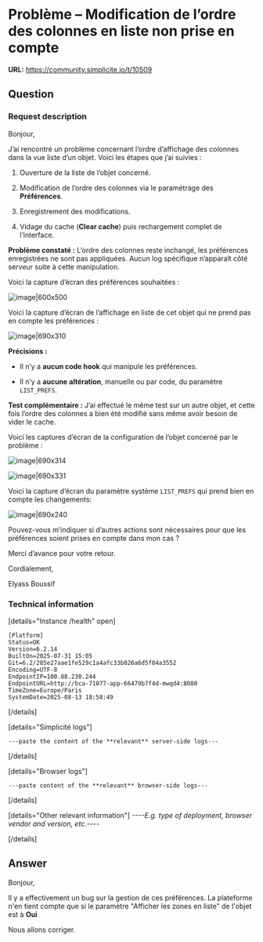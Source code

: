 # Problème – Modification de l’ordre des colonnes en liste non prise en compte

**URL:** https://community.simplicite.io/t/10509

## Question
### Request description

Bonjour,

J’ai rencontré un problème concernant l’ordre d’affichage des colonnes dans la vue liste d’un objet.
Voici les étapes que j’ai suivies :

1. Ouverture de la liste de l’objet concerné.

2. Modification de l’ordre des colonnes via le paramétrage des **Préférences**.

3. Enregistrement des modifications.

4. Vidage du cache (**Clear cache**) puis rechargement complet de l’interface.

**Problème constaté :**
L’ordre des colonnes reste inchangé, les préférences enregistrées ne sont pas appliquées.
Aucun log spécifique n’apparaît côté serveur suite à cette manipulation.

Voici la capture d’écran des préférences souhaitées :

![image|600x500](upload://4Dfjc8ivxAxfvfcqodSCADh1WPv.png)

Voici la capture d’écran de l’affichage en liste de cet objet qui ne prend pas en compte les préférences :

![image|690x310](upload://iIbyfW4Nl5WVqTwhYxheKaPhcn8.png)

**Précisions :**

* Il n’y a **aucun code hook** qui manipule les préférences.

* Il n’y a **aucune altération**, manuelle ou par code, du paramètre `LIST_PREFS`.

**Test complémentaire :**
J’ai effectué le même test sur un autre objet, et cette fois l’ordre des colonnes a bien été modifié sans même avoir besoin de vider le cache.

Voici les captures d’écran de la configuration de l’objet concerné par le problème :

![image|690x314](upload://vXrbi657XXOLMr8rZDPOmtm90dp.png)

![image|690x331](upload://17Pl3labmAXx1cUH1RoY9Bt3tQc.png)

Voici la capture d’écran du paramètre système `LIST_PREFS` qui prend bien en compte les changements:

![image|690x240](upload://r2KaJB1a3gnaEserx8MBkupZV6q.png)

Pouvez-vous m’indiquer si d’autres actions sont nécessaires pour que les préférences soient prises en compte dans mon cas ?

Merci d’avance pour votre retour.

Cordialement,

Elyass Boussif

### Technical information

[details="Instance /health" open]
```text
[Platform]
Status=OK
Version=6.2.14
BuiltOn=2025-07-31 15:05
Git=6.2/285e27aae1fe529c1a4afc33b026a6d5f04a3552
Encoding=UTF-8
EndpointIP=100.88.230.244
EndpointURL=http://bca-71077-app-66479b7f4d-mwqd4:8080
TimeZone=Europe/Paris
SystemDate=2025-08-13 18:58:49
```

[/details]

[details="Simplicité logs"]
```text
---paste the content of the **relevant** server-side logs---
```

[/details]

[details="Browser logs"]
```text
---paste content of the **relevant** browser-side logs---
```

[/details]

[details="Other relevant information"]
*----E.g. type of deployment, browser vendor and version, etc.----*

[/details]

## Answer
Bonjour, 

Il y a effectivement un bug sur la gestion de ces préférences. La plateforme n'en tient compte que si le paramètre "Afficher les zones en liste" de l'objet est à **Oui**

Nous allons corriger.
